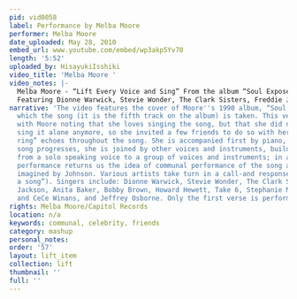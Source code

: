 ```yaml
---
pid: vid0058
label: Performance by Melba Moore
performer: Melba Moore
date_uploaded: May 28, 2010
embed_url: www.youtube.com/embed/wp3akp5Yv70
length: '5:52'
uploaded_by: HisayukiIsshiki
video_title: 'Melba Moore '
video_notes: |-
  Melba Moore - “Lift Every Voice and Sing” From the album “Soul Exposed” in 1990.
  Featuring Dionne Warwick, Stevie Wonder, The Clark Sisters, Freddie Jackson, Anita Baker, Bobby Brown, Howard Hewett, Take 6, Stephanie Mills, BeBe & CeCe Winans and Jeffrey Osborne. (order of singing)
narrative: 'The video features the cover of Moore''s 1990 album, “Soul Exposed,” from
  which the song (it is the fifth track on the album) is taken. This version begins
  with Moore noting that she loves singing the song, but that she did not want to
  sing it alone anymore, so she invited a few friends to do so with her. “Let freedom
  ring” echoes throughout the song. She is accompanied first by piano, but as the
  song progresses, she is joined by other voices and instruments, building the song
  from a solo speaking voice to a group of voices and instruments; in a sense, this
  performance returns us the idea of communal performance of the song as it was originally
  imagined by Johnson. Various artists take turn in a call-and response style (“Sing
  a song”). Singers include: Dionne Warwick, Stevie Wonder, The Clark Sisters, Freddie
  Jackson, Anita Baker, Bobby Brown, Howard Hewett, Take 6, Stephanie Mills, BeBe
  and CeCe Winans, and Jeffrey Osborne. Only the first verse is performed.'
rights: Melba Moore/Capitol Records
location: n/a
keywords: communal, celebrity, friends
category: mashup
personal_notes: 
order: '57'
layout: lift_item
collection: lift
thumbnail: ''
full: ''
---
```

